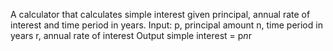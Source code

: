 A calculator that calculates simple interest given principal, annual rate of interest and time period in years.
Input:
   p, principal amount
   n, time period in years
   r, annual rate of interest
Output
   simple interest = p*n*r
